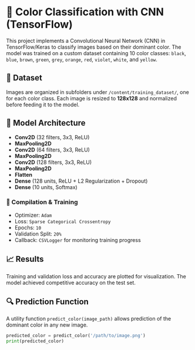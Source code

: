 # 🎨 Color Classification with CNN (TensorFlow)

This project implements a Convolutional Neural Network (CNN) in TensorFlow/Keras to classify images based on their dominant color. The model was trained on a custom dataset containing 10 color classes: `black`, `blue`, `brown`, `green`, `grey`, `orange`, `red`, `violet`, `white`, and `yellow`.

## 📂 Dataset

Images are organized in subfolders under `/content/training_dataset/`, one for each color class. Each image is resized to **128x128** and normalized before feeding it to the model.

## 🧠 Model Architecture

- **Conv2D** (32 filters, 3x3, ReLU)
- **MaxPooling2D**
- **Conv2D** (64 filters, 3x3, ReLU)
- **MaxPooling2D**
- **Conv2D** (128 filters, 3x3, ReLU)
- **MaxPooling2D**
- **Flatten**
- **Dense** (128 units, ReLU + L2 Regularization + Dropout)
- **Dense** (10 units, Softmax)

### 🔧 Compilation & Training

- Optimizer: `Adam`
- Loss: `Sparse Categorical Crossentropy`
- Epochs: `10`
- Validation Split: `20%`
- Callback: `CSVLogger` for monitoring training progress

## 📈 Results

Training and validation loss and accuracy are plotted for visualization. The model achieved competitive accuracy on the test set.

## 🔍 Prediction Function

A utility function `predict_color(image_path)` allows prediction of the dominant color in any new image.

```python
predicted_color = predict_color('/path/to/image.png')
print(predicted_color)

